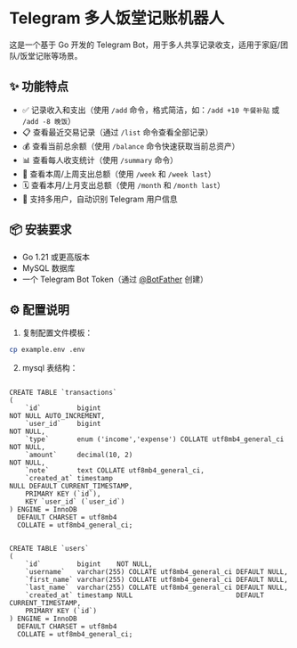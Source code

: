 # Telegram 多人饭堂记账机器人

这是一个基于 Go 开发的 Telegram Bot，用于多人共享记录收支，适用于家庭/团队/饭堂记账等场景。

## ✨ 功能特点

- ✅ 记录收入和支出（使用 `/add` 命令，格式简洁，如：`/add +10 午餐补贴` 或 `/add -8 晚饭`）
- 📋 查看最近交易记录（通过 `/list` 命令查看全部记录）
- 💰 查看当前总余额（使用 `/balance` 命令快速获取当前总资产）
- 📊 查看每人收支统计（使用 `/summary` 命令）
- 📆 查看本周/上周支出总额（使用 `/week` 和 `/week last`）
- 🗓 查看本月/上月支出总额（使用 `/month` 和 `/month last`）
- 👥 支持多用户，自动识别 Telegram 用户信息

## 📦 安装要求

- Go 1.21 或更高版本
- MySQL 数据库
- 一个 Telegram Bot Token（通过 [@BotFather](https://t.me/BotFather) 创建）

## ⚙️ 配置说明

1. 复制配置文件模板：

```bash
cp example.env .env

```

2. mysql 表结构：

```mysql

CREATE TABLE `transactions`
(
    `id`         bigint                                               NOT NULL AUTO_INCREMENT,
    `user_id`    bigint                                               NOT NULL,
    `type`       enum ('income','expense') COLLATE utf8mb4_general_ci NOT NULL,
    `amount`     decimal(10, 2)                                       NOT NULL,
    `note`       text COLLATE utf8mb4_general_ci,
    `created_at` timestamp                                            NULL DEFAULT CURRENT_TIMESTAMP,
    PRIMARY KEY (`id`),
    KEY `user_id` (`user_id`)
) ENGINE = InnoDB
  DEFAULT CHARSET = utf8mb4
  COLLATE = utf8mb4_general_ci;


CREATE TABLE `users`
(
    `id`         bigint    NOT NULL,
    `username`   varchar(255) COLLATE utf8mb4_general_ci DEFAULT NULL,
    `first_name` varchar(255) COLLATE utf8mb4_general_ci DEFAULT NULL,
    `last_name`  varchar(255) COLLATE utf8mb4_general_ci DEFAULT NULL,
    `created_at` timestamp NULL                          DEFAULT CURRENT_TIMESTAMP,
    PRIMARY KEY (`id`)
) ENGINE = InnoDB
  DEFAULT CHARSET = utf8mb4
  COLLATE = utf8mb4_general_ci;
```